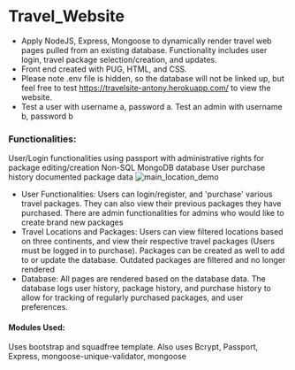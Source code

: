 # Travel_Website

- Apply NodeJS, Express, Mongoose to dynamically render travel web pages pulled from an existing database. Functionality includes user login, travel package selection/creation, and updates.
- Front end created with PUG, HTML, and CSS.
- Please note .env file is hidden, so the database will not be linked up, but feel free to test https://travelsite-antony.herokuapp.com/ to view the website.
- Test a user with username a, password a. Test an admin with username b, password b


### Functionalities:

User/Login functionalities using passport with administrative rights for package editing/creation
Non-SQL MongoDB database
User purchase history documented package data
![main_location_demo](https://user-images.githubusercontent.com/77988513/113377107-999f4f80-9330-11eb-8d8d-64a6ac4c63e4.gif)
- User Functionalities: Users can login/register, and 'purchase' various travel packages. They can also view their previous packages they have purchased. There are admin functionalities for admins who would like to create brand new packages
- Travel Locations and Packages: Users can view filtered locations based on three continents, and view their respective travel packages (Users must be logged in to purchase). Packages can be created as well to add to or update the database. Outdated packages are filtered and no longer rendered
- Database: All pages are rendered based on the database data. The database logs user history, package history, and purchase history to allow for tracking of regularly purchased packages, and user preferences.
#### Modules Used:

Uses bootstrap and squadfree template. Also uses Bcrypt, Passport, Express, mongoose-unique-validator, mongoose

